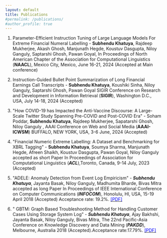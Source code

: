 ```yaml
---
layout: default
title: Publications
#permalink: /publications/
#author_profile: true
---
```



1. Parameter-Efficient Instruction Tuning of Large Language Models For Extreme Financial Numeral Labelling - **Subhendu Khatuya**, Rajdeep Mukherjee, Akash Ghosh, Manjunath Hegde, Koustuv Dasgupta, Niloy Ganguly, Saptarshi Ghosh, Pawan Goyal, In Proceedings of
North American Chapter of the Association for Computational Linguistics (**NAACL**), Mexico City, Mexico, June 16-21, 2024 (Accepted at Main conference)

2. Instruction-Guided Bullet Point Summarization of Long Financial Earnings Call Transcripts - **Subhendu Khatuya**, Koushiki Sinha, Niloy Ganguly, Saptarshi Ghosh, Pawan Goyal
SIGIR Conference on Research and Development in Information Retrieval (**SIGIR**), Washington D.C., USA, July 14-18, 2024 (Accepted)

3.  \"How COVID-19 has Impacted the Anti-Vaccine Discourse: A Large-Scale Twitter Study
Spanning Pre-COVID and Post-COVID Era\" - Soham Poddar, **Subhendu Khatuya**, Rajdeep Mukherjee, Sapatarshi Ghosh, Niloy Ganguly , AAAI Conference on Web and Social Media
(**AAAI-ICWSM**) BUFFALO, NEW YORK, USA, 3-6 June, 2024 (Accepted)

4. \"Financial Numeric Extreme Labelling: A Dataset and Benchmarking for XBRL Tagging\" - **Subhendu Khatuya**, Soumya Sharma, Manjunath Hegde, Afreen Shaikh,
Koustuv Dasgupta, Pawan Goyal, Niloy Ganguly accepted as short Paper In Proceedings of Association for Computational Linguistics (_**ACL**_),Toronto, Canada, 9-14 July, 2023 (Accepted)

5. \"ADELE: Anomaly Detection from Event Log Empiricism\" - _**Subhendu Khatuya**_,  Jayanta Basak, Niloy Ganguly, Madhumita Bharde, Bivas Mitra accepted as long Paper In Proceedings of IEEE International Conference on Computer Communications (_**INFOCOM**_), Honolulu, HI, USA, 15-19 April 2018 (Accepted) Acceptance rate: 19.2%. [<span style="color:blue"> [PDF]</span>](https://ieeexplore.ieee.org/stamp/stamp.jsp?arnumber=8486257)

6. \" GBTM: Graph Based Troubleshooting Method for Handling Customer Cases Using Storage System Log\" - _**Subhendu Khatuya**_, Ajay Bakhshi, Jayanta Basak, Niloy Ganguly, Bivas Mitra, The 22nd Pacific-Asia Conference on Knowledge Discovery and Data Mining (_**PAKDD**_), Melbourne, Australia 2018 (Accepted).Acceptance rate:17.79%. [<span style="color:blue"> [PDF]</span>](https://link.springer.com/content/pdf/10.1007/978-3-319-93034-3_31.pdf)




